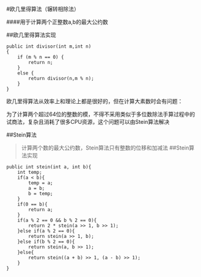#欧几里得算法（辗转相除法）

####用于计算两个正整数a,b的最大公约数

##欧几里得算法实现

	public int divisor(int m,int n)
	{
	    if (m % n == 0) {
	        return n;
	    }
	    else {
	        return divisor(n,m % n);
	    }
	}
欧几里得算法从效率上和理论上都是很好的，但在计算大素数时会有问题：

为了计算两个超过64位的整数的模，不得不采用类似于多位数除法手算过程中的试商法，复杂且消耗了很多CPU资源，这个问题可以由Stein算法解决

##Stein算法
>计算两个数的最大公约数，Stein算法只有整数的位移和加减法
##Stein算法实现

	public int stein(int a, int b){
		int temp;
		if(a < b){
			temp = a;
			a = b;
			b = temp;
		}
		if(0 == b){
			return a;
		}
		if(a % 2 == 0 && b % 2 == 0){
			return 2 * stein(a >> 1, b >> 1);
		}else if(a % 2 == 0){
			return stein(a >> 1, b);
		}else if(b % 2 == 0){
			return stein(a, b >> 1);
		}else{
			return stein((a + b) >> 1, (a - b) >> 1);
		}
	}